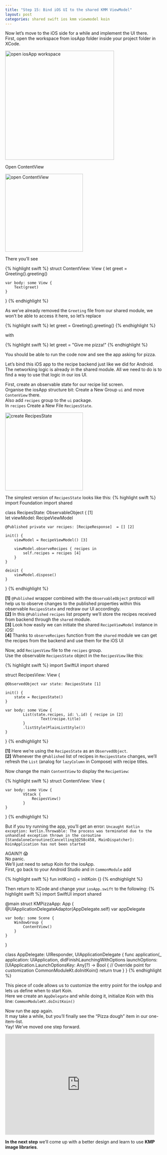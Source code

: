 ```yaml
---
title: "Step 15: Bind iOS UI to the shared KMM ViewModel" 
layout: post
categories: shared swift ios kmm viewmodel koin
--- 
```


Now let’s move to the iOS side for a while and implement the UI there.<br>
First, open the workspace from iosApp folder inside your project folder in XCode.

<img src="{{site.baseurl}}/assets/images/step-15/1.png" alt="open iosApp workspace" width="350"/>

Open ContentView

<img src="{{site.baseurl}}/assets/images/step-15/2.png" alt="open ContentView" width="250"/>

There you’ll see

{% highlight swift %}
struct ContentView: View {
	let greet = Greeting().greeting()
 
	var body: some View {
		Text(greet)
	}
}
{% endhighlight %} 
 
As we’ve already removed the `Greeting` file from our shared module, we won’t be able to access it here, so let’s replace

{% highlight swift %} 
let greet = Greeting().greeting()
{% endhighlight %} 

with

{% highlight swift %}
let greet = "Give me pizza!"
{% endhighlight %} 

You should be able to run the code now and see the app asking for pizza.
 
Let’s bind this iOS app to the recipe backend just like we did for Android.<br>
The networking logic is already in the shared module. All we need to do is to find a way to use that logic in our ios UI.
 
First, create an observable state for our recipe list screen. <br>
Organise the iosApp structure bit: Create a New Group `ui` and move `ContenView` there.<br>
Also add `recipes` group to the `ui` package. <br>
In `recipes` Create a New File `RecipesState`.

<img src="{{site.baseurl}}/assets/images/step-15/3.png" alt="create RecipesState" width="250"/>
 
The simplest version of `RecipesState` looks like this:
{% highlight swift %} 
import Foundation
import shared
 
class RecipesState: ObservableObject { [1]     
    let viewModel: RecipeViewModel
    
    @Published private var recipes: [RecipeResponse]  = [] [2]
    
    init() { 
        viewModel = RecipeViewModel() [3]
         
        viewModel.observeRecipes { recipes in
            self.recipes = recipes [4]
        }
    }
    
    deinit {
        viewModel.dispose()
    }
}
{% endhighlight %} 
 
<b>[1]</b> `@Published` wrapper combined with the `ObservableObject` protocol will help us to observe changes to the published properties within this observable `RecipesState` and redraw our UI accordingly.<br>
<b>[2]</b> In this `@Published` `recipes` list property we’ll store the recipes received from backend through the `shared` module.<br>
<b>[3]</b> Look how easily we can initiate the shared `RecipeViewModel` instance in iOS!<br>
<b>[4]</b> Thanks to `observeRecipes` function from the `shared` module we can get the recipes from the backend and use them for the iOS UI<br>

Now, add `RecipesView` file to the `recipes` group.<br>
Use the observable `RecipesState` object in the `RecipesView` like this:

{% highlight swift %}
import SwiftUI
import shared
 
struct RecipesView: View {
     
    @ObservedObject var state: RecipesState [1]
    
    init() { 
        state = RecipesState()
    }
    
    var body: some View {
            List(state.recipes, id: \.id) { recipe in [2]
                    Text(recipe.title)
            }
            .listStyle(PlainListStyle())
    }
}
{% endhighlight %} 
 
<b>[1]</b> Here we’re using the `RecipesState` as an `ObservedObject`. <br>
<b>[2]</b> Whenever the `@Published` list of recipes in `RecipesState` changes, we’ll refresh the `List` (analog for `lazyColumn` in Compose) with recipe titles.
 
Now change the main `ContentView` to display the `RecipeView`:

{% highlight swift %} 
struct ContentView: View {
    
    var body: some View {
            VStack {
                RecipesView()
            }
    }
}
{% endhighlight %} 
 
But if you try running the app, you’ll get an error:
```Uncaught Kotlin exception: kotlin.Throwable: The process was terminated due to the unhandled exception thrown in the coroutine [StandaloneCoroutine{Cancelling}@258c458, MainDispatcher]: KoinApplication has not been started```

AGAIN?! 😱 <br>
No panic. <br>
We’ll just need to setup Koin for the iosApp.<br>
First, go back to your Android Studio and in `CommonModule` add 

{% highlight swift %} 
fun initKoin() = initKoin {}
{% endhighlight %} 

Then return to XCode and change your `iosApp.swift` to the following:
{% highlight swift %} 
import SwiftUI
import shared
 
@main
struct KMPizzaApp: App {
    @UIApplicationDelegateAdaptor(AppDelegate.self) var appDelegate
 
    var body: some Scene {
        WindowGroup {
            ContentView()
        }
    }
}
 
class AppDelegate: UIResponder, UIApplicationDelegate {
    func application(_ application: UIApplication, didFinishLaunchingWithOptions launchOptions: [UIApplication.LaunchOptionsKey: Any]?) -> Bool {
        // Override point for customization
        CommonModuleKt.doInitKoin()
        return true
    }
}
{% endhighlight %} 
 
 
This piece of code allows us to customize the entry point for the iosApp and lets us define when to start Koin.<br>
Here we create an `AppDelegate` and while doing it, initialize Koin with this line: `CommonModuleKt.doInitKoin()`

Now run the app again.<br>
It may take a while, but you’ll finally see the “Pizza dough” item in our one-item-list.<br>
Yay! We’ve moved one step forward. <br>
<iframe src="https://giphy.com/embed/3oKIPdJxNVK86FzNiE" width="480" height="324" frameBorder="0" class="giphy-embed" allowFullScreen></iframe><p><a href="https://giphy.com/gifs/papajohns-dancing-pizza-3oKIPdJxNVK86FzNiE"></a></p>
<b>In the next step</b> we’ll come up with a better design and learn to use <b>KMP image libraries</b>.